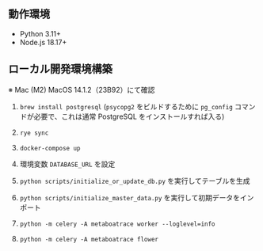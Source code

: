 ## 動作環境

- Python 3.11+
- Node.js 18.17+

## ローカル開発環境構築

※ Mac (M2) MacOS 14.1.2（23B92）にて確認

1. `brew install postgresql` (`psycopg2` をビルドするために `pg_config` コマンドが必要で、これは通常 PostgreSQL をインストールすれば入る)

1. `rye sync`

1. `docker-compose up`

1. 環境変数 `DATABASE_URL` を設定

1. `python scripts/initialize_or_update_db.py` を実行してテーブルを生成

1. `python scripts/initialize_master_data.py` を実行して初期データをインポート

1. `python -m celery -A metaboatrace worker --loglevel=info`

1. `python -m celery -A metaboatrace flower`
